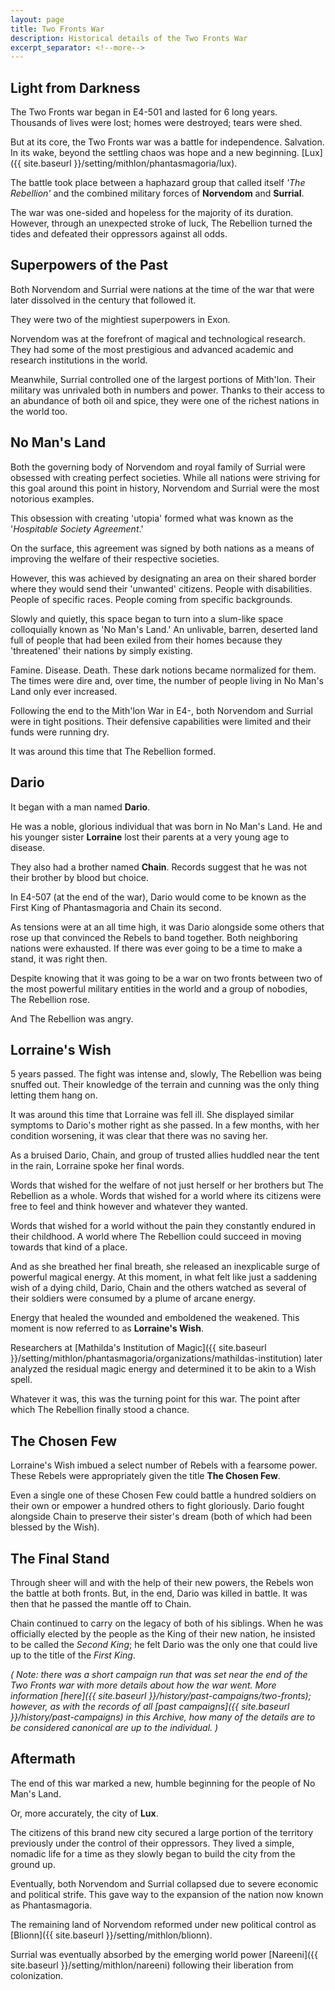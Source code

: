 ```yaml
---
layout: page
title: Two Fronts War
description: Historical details of the Two Fronts War
excerpt_separator: <!--more-->
---
```


## Light from Darkness
The Two Fronts war began in E4-501 and lasted for 6 long years. Thousands of lives were lost; homes were destroyed; tears were shed.

But at its core, the Two Fronts war was a battle for independence. Salvation. In its wake, beyond the settling chaos was hope and a new beginning. [Lux]({{ site.baseurl }}/setting/mithlon/phantasmagoria/lux).

<!--more-->

The battle took place between a haphazard group that called itself <em>'The Rebellion'</em> and the combined military forces of <strong>Norvendom</strong> and <strong>Surrial</strong>.

The war was one-sided and hopeless for the majority of its duration. However, through an unexpected stroke of luck, The Rebellion turned the tides and defeated their oppressors against all odds.

## Superpowers of the Past
Both Norvendom and Surrial were nations at the time of the war that were later dissolved in the century that followed it.

They were two of the mightiest superpowers in Exon.

Norvendom was at the forefront of magical and technological research. They had some of the most prestigious and advanced academic and research institutions in the world.

Meanwhile, Surrial controlled one of the largest portions of Mith'lon. Their military was unrivaled both in numbers and power. Thanks to their access to an abundance of both oil and spice, they were one of the richest nations in the world too.

## No Man's Land
Both the governing body of Norvendom and royal family of Surrial were obsessed with creating perfect societies. While all nations were striving for this goal around this point in history, Norvendom and Surrial were the most notorious examples.

This obsession with creating 'utopia' formed what was known as the '<em>Hospitable Society Agreement</em>.'

On the surface, this agreement was signed by both nations as a means of improving the welfare of their respective societies.

However, this was achieved by designating an area on their shared border where they would send their 'unwanted' citizens. People with disabilities. People of specific races. People coming from specific backgrounds.

Slowly and quietly, this space began to turn into a slum-like space colloquially known as 'No Man's Land.' An unlivable, barren, deserted land full of people that had been exiled from their homes because they 'threatened' their nations by simply existing.

Famine. Disease. Death. These dark notions became normalized for them. The times were dire and, over time, the number of people living in No Man's Land only ever increased.

Following the end to the Mith'lon War<!--TODO--> in E4-<!--TODO-->, both Norvendom and Surrial were in tight positions. Their defensive capabilities were limited and their funds were running dry.

It was around this time that The Rebellion formed.

## Dario
It began with a man named <strong>Dario</strong>.

He was a noble, glorious individual that was born in No Man's Land. He and his younger sister <strong>Lorraine</strong> lost their parents at a very young age to disease.

They also had a brother named <strong>Chain</strong>. Records suggest that he was not their brother by blood but choice.

In E4-507 (at the end of the war), Dario would come to be known as the First King of Phantasmagoria and Chain its second.

As tensions were at an all time high, it was Dario alongside some others that rose up that convinced the Rebels to band together. Both neighboring nations were exhausted. If there was ever going to be a time to make a stand, it was right then.

Despite knowing that it was going to be a war on two fronts between two of the most powerful military entities in the world and a group of nobodies, The Rebellion rose.

And The Rebellion was angry.

## Lorraine's Wish
5 years passed. The fight was intense and, slowly, The Rebellion was being snuffed out. Their knowledge of the terrain and cunning was the only thing letting them hang on.

It was around this time that Lorraine was fell ill. She displayed similar symptoms to Dario's mother right as she passed. In a few months, with her condition worsening, it was clear that there was no saving her.

As a bruised Dario, Chain, and group of trusted allies huddled near the tent in the rain, Lorraine spoke her final words.

Words that wished for the welfare of not just herself or her brothers but The Rebellion as a whole. Words that wished for a world where its citizens were free to feel and think however and whatever they wanted.

Words that wished for a world without the pain they constantly endured in their childhood. A world where The Rebellion could succeed in moving towards that kind of a place.

And as she breathed her final breath, she released an inexplicable surge of powerful magical energy. At this moment, in what felt like just a saddening wish of a dying child, Dario, Chain and the others watched as several of their soldiers were consumed by a plume of arcane energy.

Energy that healed the wounded and emboldened the weakened. This moment is now referred to as <strong>Lorraine's Wish</strong>.

Researchers at [Mathilda's Institution of Magic]({{ site.baseurl }}/setting/mithlon/phantasmagoria/organizations/mathildas-institution) later analyzed the residual magic energy and determined it to be akin to a Wish spell.

Whatever it was, this was the turning point for this war. The point after which The Rebellion finally stood a chance.

## The Chosen Few
Lorraine's Wish imbued a select number of Rebels with a fearsome power. These Rebels were appropriately given the title <strong>The Chosen Few</strong>.

Even a single one of these Chosen Few could battle a hundred soldiers on their own or empower a hundred others to fight gloriously. Dario fought alongside Chain to preserve their sister's dream (both of which had been blessed by the Wish).

## The Final Stand
Through sheer will and with the help of their new powers, the Rebels won the battle at both fronts. But, in the end, Dario was killed in battle. It was then that he passed the mantle off to Chain.

Chain continued to carry on the legacy of both of his siblings. When he was officially elected by the people as the King of their new nation, he insisted to be called the <em>Second King</em>; he felt Dario was the only one that could live up to the title of the <em>First King</em>.

<em>( Note: there was a short campaign run that was set near the end of the Two Fronts war with more details about how the war went. More information [here]({{ site.baseurl }}/history/past-campaigns/two-fronts); however, as with the records of all [past campaigns]({{ site.baseurl }}/history/past-campaigns) in this Archive, how many of the details are to be considered canonical are up to the individual. )</em>

## Aftermath
The end of this war marked a new, humble beginning for the people of No Man's Land.

Or, more accurately, the city of <strong>Lux</strong>.

The citizens of this brand new city secured a large portion of the territory previously under the control of their oppressors. They lived a simple, nomadic life for a time as they slowly began to build the city from the ground up.

Eventually, both Norvendom and Surrial collapsed due to severe economic and political strife. This gave way to the expansion of the nation now known as Phantasmagoria.

The remaining land of Norvendom reformed under new political control as [Blionn]({{ site.baseurl }}/setting/mithlon/blionn).

Surrial was eventually absorbed by the emerging world power [Nareeni]({{ site.baseurl }}/setting/mithlon/nareeni) following their liberation from colonization.
